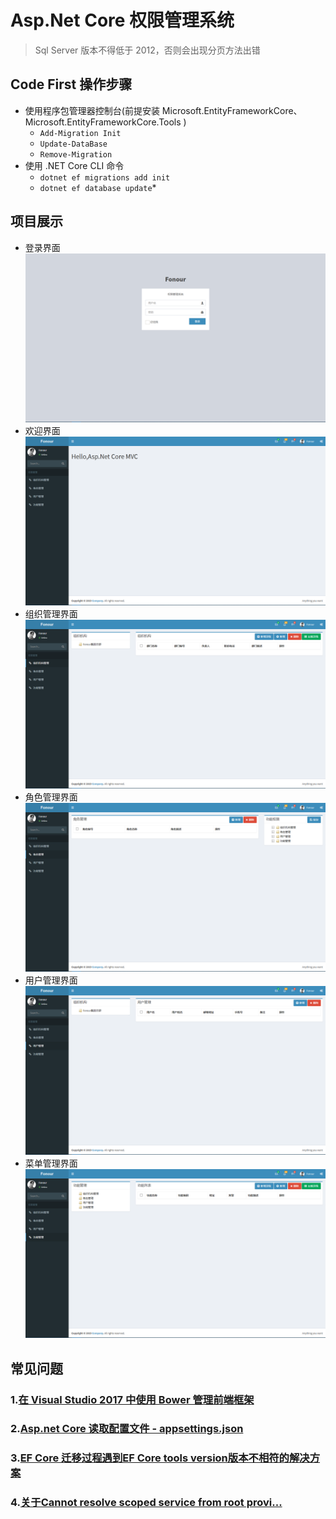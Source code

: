 # Asp.Net Core 权限管理系统
> Sql Server 版本不得低于 2012，否则会出现分页方法出错

## Code First 操作步骤
* 使用程序包管理器控制台(前提安装 Microsoft.EntityFrameworkCore、Microsoft.EntityFrameworkCore.Tools )
  * `Add-Migration Init`
  * `Update-DataBase`
  * `Remove-Migration `
* 使用 .NET Core CLI 命令
  * `dotnet ef migrations add init`
  * `dotnet ef database update`*

## 项目展示
* 登录界面
    ![登录界面](docs/1.png)
* 欢迎界面
    ![欢迎界面](docs/2.png)
* 组织管理界面
    ![组织管理界面](docs/3.png)
* 角色管理界面
    ![角色管理界面](docs/4.png)
* 用户管理界面
    ![用户管理界面](docs/5.png)
* 菜单管理界面
    ![菜单管理界面](docs/6.png)

## 常见问题
### 1.[在 Visual Studio 2017 中使用 Bower 管理前端框架](https://blog.csdn.net/qq_33303204/article/details/81323512)
### 2.[Asp.net Core 读取配置文件 - appsettings.json](https://www.cnblogs.com/yuangang/p/5736892.html)
### 3.[EF Core 迁移过程遇到EF Core tools version版本不相符的解决方案](https://www.cnblogs.com/duanyong/p/10018025.html)
### 4.[关于Cannot resolve scoped service from root provi...](https://www.jianshu.com/p/8e928947d833)